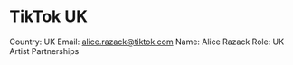 # TikTok UK

Country: UK
Email: alice.razack@tiktok.com
Name: Alice Razack
Role: UK Artist Partnerships